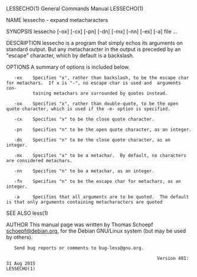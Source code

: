 LESSECHO(1)                                                   General Commands Manual                                                  LESSECHO(1)

NAME
       lessecho - expand metacharacters

SYNOPSIS
       lessecho [-ox] [-cx] [-pn] [-dn] [-mx] [-nn] [-ex] [-a] file ...

DESCRIPTION
       lessecho  is  a program that simply echos its arguments on standard output.  But any metacharacter in the output is preceded by an "escape"
       character, which by default is a backslash.

OPTIONS
       A summary of options is included below.

       -ex    Specifies "x", rather than backslash, to be the escape char for metachars.  If x is "-", no escape char is used and  arguments  con‐
              taining metachars are surrounded by quotes instead.

       -ox    Specifies "x", rather than double-quote, to be the open quote character, which is used if the -e- option is specified.

       -cx    Specifies "x" to be the close quote character.

       -pn    Specifies "n" to be the open quote character, as an integer.

       -dn    Specifies "n" to be the close quote character, as an integer.

       -mx    Specifies "x" to be a metachar.  By default, no characters are considered metachars.

       -nn    Specifies "n" to be a metachar, as an integer.

       -fn    Specifies "n" to be the escape char for metachars, as an integer.

       -a     Specifies that all arguments are to be quoted.  The default is that only arguments containing metacharacters are quoted

SEE ALSO
       less(1)

AUTHOR
       This manual page was written by Thomas Schoepf <schoepf@debian.org>, for the Debian GNU/Linux system (but may be used by others).

       Send bug reports or comments to bug-less@gnu.org.

                                                             Version 481: 31 Aug 2015                                                  LESSECHO(1)
